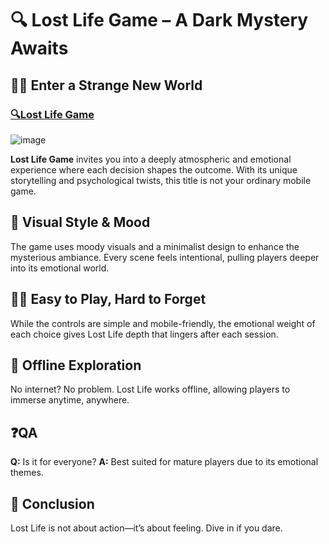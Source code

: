 # 🔍 Lost Life Game – A Dark Mystery Awaits

## 🙋‍♀️ Enter a Strange New World
### [🔍Lost Life Game](https://tinyurl.com/2uexe5b2)
![image](https://github.com/user-attachments/assets/bbf5543d-72e2-4705-a971-6abe1c25f6b6)

**Lost Life Game** invites you into a deeply atmospheric and emotional experience where each decision shapes the outcome. With its unique storytelling and psychological twists, this title is not your ordinary mobile game.

## 🌈 Visual Style & Mood

The game uses moody visuals and a minimalist design to enhance the mysterious ambiance. Every scene feels intentional, pulling players deeper into its emotional world.

## 👩‍💻 Easy to Play, Hard to Forget

While the controls are simple and mobile-friendly, the emotional weight of each choice gives Lost Life depth that lingers after each session.

## 🍿 Offline Exploration

No internet? No problem. Lost Life works offline, allowing players to immerse anytime, anywhere.

## ❓QA

**Q:** Is it for everyone?
**A:** Best suited for mature players due to its emotional themes.

## 🧙 Conclusion

Lost Life is not about action—it’s about feeling. Dive in if you dare.
